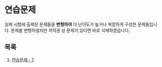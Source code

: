 # 연습문제

실제 시험에 출제된 문제들을 **변형하여** 더 난이도가 높거나 복잡하게 구성한 문제들입니다. 문제를 변형하였지만 저작권 상 문제가 있다면 바로 삭제하겠습니다.

## 목록

1. [연습문제 - 1]()